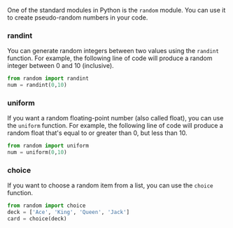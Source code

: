 One of the standard modules in Python is the `random` module. You can use it to create pseudo-random numbers in your code.

### randint

You can generate random integers between two values using the `randint` function. For example, the following line of code will produce a random integer between 0 and 10 (inclusive).

```python
from random import randint
num = randint(0,10)
```

### uniform

If you want a random floating-point number (also called float), you can use the `uniform` function. For example, the following line of code will produce a random float that's equal to or greater than 0, but less than 10.

```python
from random import uniform
num = uniform(0,10)
```

### choice

If you want to choose a random item from a list, you can use the `choice` function.

```python
from random import choice
deck = ['Ace', 'King', 'Queen', 'Jack']
card = choice(deck)
```
